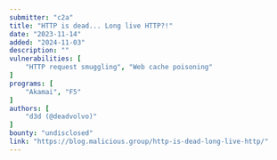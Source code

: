 ```yaml
---
submitter: "c2a"
title: "HTTP is dead... Long live HTTP?!"
date: "2023-11-14"
added: "2024-11-03"
description: ""
vulnerabilities: [
    "HTTP request smuggling", "Web cache poisoning"
]
programs: [
    "Akamai", "F5"
]
authors: [
    "d3d (@deadvolvo)"
]
bounty: "undisclosed"
link: "https://blog.malicious.group/http-is-dead-long-live-http/"
---
```




